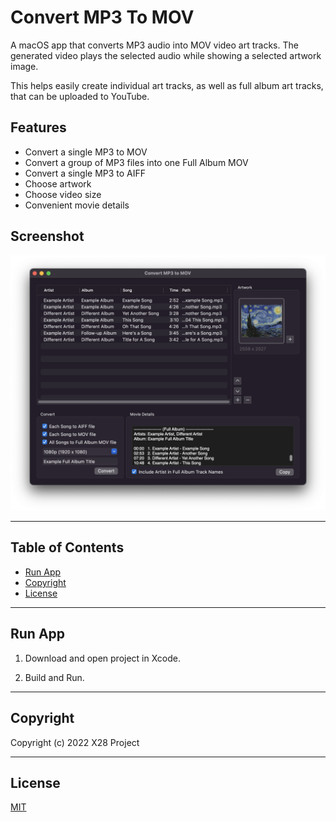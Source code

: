 # Convert MP3 To MOV

A macOS app that converts MP3 audio into MOV video art tracks. The generated video plays the selected audio while showing a selected artwork image.

This helps easily create individual art tracks, as well as full album art tracks, that can be uploaded to YouTube.

## Features

- Convert a single MP3 to MOV
- Convert a group of MP3 files into one Full Album MOV
- Convert a single MP3 to AIFF
- Choose artwork
- Choose video size
- Convenient movie details

## Screenshot

![Screenshot of the Convert MP3 to MOV app](./Screenshot.png)

---

## Table of Contents

- [Run App](#run-app)
- [Copyright](#copyright)
- [License](#license)

---

## Run App

1. Download and open project in Xcode.

2. Build and Run.

---

## Copyright

Copyright (c) 2022 X28 Project

---

## License

[MIT](LICENSE)
